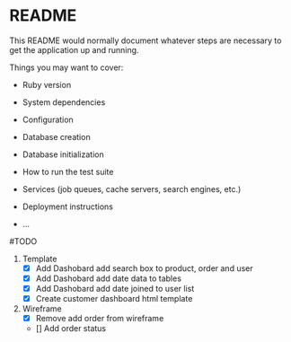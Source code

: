 # README

This README would normally document whatever steps are necessary to get the
application up and running.

Things you may want to cover:

* Ruby version

* System dependencies

* Configuration

* Database creation

* Database initialization

* How to run the test suite

* Services (job queues, cache servers, search engines, etc.)

* Deployment instructions

* ...


#TODO


1. Template
   - [x] Add Dashobard add search box to product, order and user
   - [x] Add Dashobard add date data to tables
   - [x] Add Dashobard add date joined to user list
   - [x] Create customer dashboard html template

2. Wireframe
   - [x] Remove add order from wireframe
   - [] Add order status